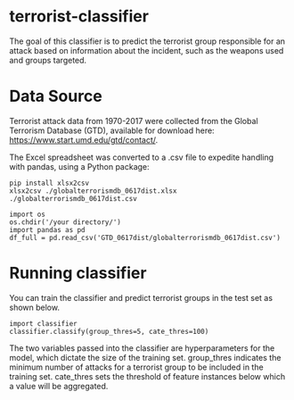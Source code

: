 # terrorist-classifier
The goal of this classifier is to predict the terrorist group responsible for an attack based on information about the incident, such as the weapons used and groups targeted.

# Data Source
Terrorist attack data from 1970-2017 were collected from the Global Terrorism Database (GTD), available for download here: https://www.start.umd.edu/gtd/contact/.

The Excel spreadsheet was converted to a .csv file to expedite handling with pandas, using a Python package:

```
pip install xlsx2csv
xlsx2csv ./globalterrorismdb_0617dist.xlsx ./globalterrorismdb_0617dist.csv
```
```
import os
os.chdir('/your directory/')
import pandas as pd
df_full = pd.read_csv('GTD_0617dist/globalterrorismdb_0617dist.csv')
```

# Running classifier
You can train the classifier and predict terrorist groups in the test set as shown below. 
```
import classifier
classifier.classify(group_thres=5, cate_thres=100)
```
The two variables passed into the classifier are hyperparameters for the model, which dictate the size of the training set. group_thres indicates the minimum number of attacks for a terrorist group to be included in the training set. cate_thres sets the threshold of feature instances below which a value will be aggregated. 
